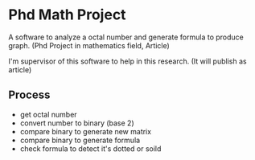 # Phd Math Project

A software to analyze a octal number and generate formula to produce graph. (Phd Project in mathematics field, Article)

I'm supervisor of this software to help in this research. (It will publish as article)

## Process

- get octal number
- convert number to binary (base 2)
- compare binary to generate new matrix
- compare binary to generate formula
- check formula to detect it's dotted or soild
